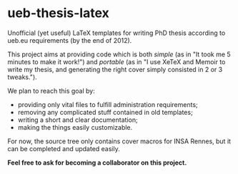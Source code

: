 ueb-thesis-latex
================

Unofficial (yet useful) LaTeX templates for writing PhD thesis according to ueb.eu requirements (by the end of 2012).

This project aims at providing code which is both *simple* (as in "It took me 5 minutes to make it work!") and *portable* (as in "I use XeTeX and Memoir to write my thesis, and generating the right cover simply consisted in 2 or 3 tweaks.").

We plan to reach this goal by:
* providing only vital files to fulfill administration requirements;
* removing any complicated stuff contained in old templates;
* writing a short and clear documentation;
* making the things easily customizable.


For now, the source tree only contains cover macros for INSA Rennes, but it can be completed and updated easily.

**Feel free to ask for becoming a collaborator on this project.**
